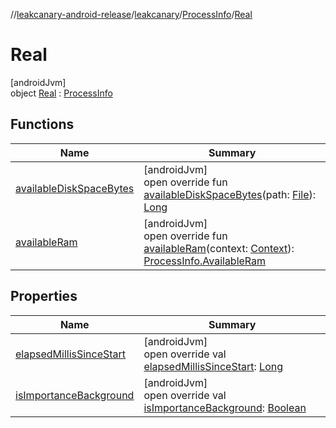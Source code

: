//[leakcanary-android-release](../../../../index.md)/[leakcanary](../../index.md)/[ProcessInfo](../index.md)/[Real](index.md)

# Real

[androidJvm]\
object [Real](index.md) : [ProcessInfo](../index.md)

## Functions

| Name | Summary |
|---|---|
| [availableDiskSpaceBytes](available-disk-space-bytes.md) | [androidJvm]<br>open override fun [availableDiskSpaceBytes](available-disk-space-bytes.md)(path: [File](https://developer.android.com/reference/kotlin/java/io/File.html)): [Long](https://kotlinlang.org/api/latest/jvm/stdlib/kotlin/-long/index.html) |
| [availableRam](available-ram.md) | [androidJvm]<br>open override fun [availableRam](available-ram.md)(context: [Context](https://developer.android.com/reference/kotlin/android/content/Context.html)): [ProcessInfo.AvailableRam](../-available-ram/index.md) |

## Properties

| Name | Summary |
|---|---|
| [elapsedMillisSinceStart](elapsed-millis-since-start.md) | [androidJvm]<br>open override val [elapsedMillisSinceStart](elapsed-millis-since-start.md): [Long](https://kotlinlang.org/api/latest/jvm/stdlib/kotlin/-long/index.html) |
| [isImportanceBackground](is-importance-background.md) | [androidJvm]<br>open override val [isImportanceBackground](is-importance-background.md): [Boolean](https://kotlinlang.org/api/latest/jvm/stdlib/kotlin/-boolean/index.html) |
